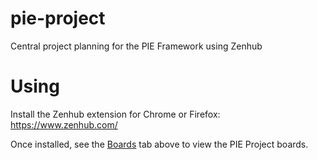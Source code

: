 # pie-project
Central project planning for the PIE Framework using Zenhub

# Using

Install the Zenhub extension for Chrome or Firefox: https://www.zenhub.com/

Once installed, see the [Boards](https://github.com/PieLabs/pie-project#boards) tab above to view the PIE Project boards.
